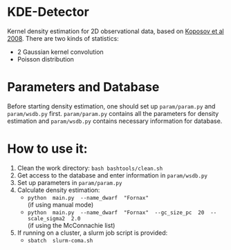 # KDE-Detector
Kernel density estimation for 2D observational data, based on [Koposov et al 2008](http://cdsads.u-strasbg.fr/abs/2008ApJ...686..279K). There are two kinds of statistics:
- 2 Gaussian kernel convolution
- Poisson distribution


# Parameters and Database
Before starting density estimation, one should set up `param/param.py` and `param/wsdb.py` first. `param/param.py` contains all the parameters for density estimation and `param/wsdb.py` contains necessary information for database.


# How to use it:
1. Clean the work directory: ``` bash bashtools/clean.sh ```
2. Get access to the database and enter information in `param/wsdb.py`
3. Set up parameters in `param/param.py`
4. Calculate density estimation:
    - `python  main.py  --name_dwarf  "Fornax"`<br>
    (if using manual mode)
    - `python  main.py  --name_dwarf  "Fornax"  --gc_size_pc  20  --scale_sigma2  2.0`<br>
    (if using the McConnachie list)
5. If running on a cluster, a slurm job script is provided:
    - `sbatch  slurm-coma.sh`
